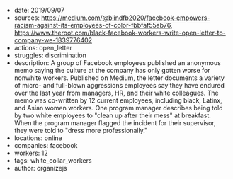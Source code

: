 - date: 2019/09/07
- sources: https://medium.com/@blindfb2020/facebook-empowers-racism-against-its-employees-of-color-fbbfaf55ab76, https://www.theroot.com/black-facebook-workers-write-open-letter-to-company-we-1839776402
- actions: open_letter
- struggles: discrimination
- description: A group of Facebook employees published an anonymous memo saying the culture at the company has only gotten worse for nonwhite workers. Published on Medium, the letter documents a variety of micro- and full-blown aggressions employees say they have endured over the last year from managers, HR, and their white colleagues. The memo was co-written by 12 current employees, including black, Latinx, and Asian women workers. One program manager describes being told by two white employees to "clean up after their mess" at breakfast. When the program manager flagged the incident for their supervisor, they were told to "dress more professionally."
- locations: online
- companies: facebook
- workers: 12
- tags: white_collar_workers
- author: organizejs
